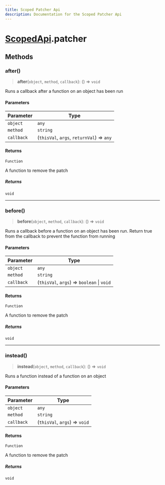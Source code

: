 ```yaml
---
title: Scoped Patcher Api
description: Documentation for the Scoped Patcher Api
---
```

# [ScopedApi](/api/scopedapi).patcher

## Methods

### after()

> **after**(`object`, `method`, `callback`): () => `void`

Runs a callback after a function on an object has been run

#### Parameters

| Parameter | Type |
| ------ | ------ |
| `object` | `any` |
| `method` | `string` |
| `callback` | (`thisVal`, `args`, `returnVal`) => `any` |

#### Returns

`Function`

A function to remove the patch

##### Returns

`void`

***

### before()

> **before**(`object`, `method`, `callback`): () => `void`

Runs a callback before a function on an object has been run.
Return true from the callback to prevent the function from running

#### Parameters

| Parameter | Type |
| ------ | ------ |
| `object` | `any` |
| `method` | `string` |
| `callback` | (`thisVal`, `args`) => `boolean` \| `void` |

#### Returns

`Function`

A function to remove the patch

##### Returns

`void`

***

### instead()

> **instead**(`object`, `method`, `callback`): () => `void`

Runs a function instead of a function on an object

#### Parameters

| Parameter | Type |
| ------ | ------ |
| `object` | `any` |
| `method` | `string` |
| `callback` | (`thisVal`, `args`) => `void` |

#### Returns

`Function`

A function to remove the patch

##### Returns

`void`
